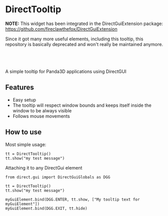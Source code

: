 # DirectTooltip

**NOTE:** This widget has been integrated in the DirectGuiExtension package:<br />
https://github.com/fireclawthefox/DirectGuiExtension

Since it got many more useful elements, including this tooltip, this repository is basically deprecated and won't really be maintained anymore.
<br />
<br />
<br />
<br />
<br />
A simple tooltip for Panda3D applications using DirectGUI

## Features
- Easy setup
- The tooltip will respect window bounds and keeps itself inside the window to be always visible
- Follows mouse movements

## How to use
Most simple usage:
```
tt = DirectTooltip()
tt.show("my test message")
```

Attaching it to any DirectGui element
```
from direct.gui import DirectGuiGlobals as DGG

tt = DirectTooltip()
tt.show("my test message")

myGuiElement.bind(DGG.ENTER, tt.show, ["My tooltip text for myGuiElement"])
myGuiElement.bind(DGG.EXIT, tt.hide)
```
